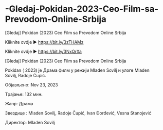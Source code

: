 # -Gledaj-Pokidan-2023-Ceo-Film-sa-Prevodom-Online-Srbija
[Gledaj] Pokidan (2023) Ceo Film sa Prevodom Online Srbija

Kliknite ovdje ► https://bit.ly/3zTHAMz

Kliknite ovdje ► https://bit.ly/3NxQrXa

[Gledaj] Pokidan (2023) Ceo Film sa Prevodom Online Srbija

Pokidan ( 2023) је Драма филм у режији Mladen Sovilj и улоге Mladen Sovilj, Radoje Čupić.

Објављено: Nov 23, 2023

Трајање: 132 мин.

Жанр: Драма

Звездице : Mladen Sovilj, Radoje Čupić, Ivan Đorđević, Vesna Stanojević

Директор: Mladen Sovilj
